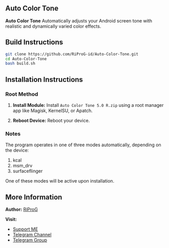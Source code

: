 ## Auto Color Tone

**Auto Color Tone** Automatically adjusts your Android screen tone with realistic and dynamically varied color effects.

## Build Instructions

```sh
git clone https://github.com/RiProG-id/Auto-Color-Tone.git
cd Auto-Color-Tone
bash build.sh
```

## Installation Instructions

### Root Method

1. **Install Module:**
   Install `Auto Color Tone 5.0 R.zip` using a root manager app like Magisk, KernelSU, or Apatch.

2. **Reboot Device:**
   Reboot your device.

### Notes

The program operates in one of three modes automatically, depending on the device:

   1. kcal
   2. msm_drv
   3. surfaceflinger

One of these modes will be active upon installation.

## More Information

**Author:**
[RiProG](https://github.com/RiProG-id)

**Visit:**
- [Support ME](https://t.me/RiOpSo/2848)
- [Telegram Channel](https://t.me/RiOpSo)
- [Telegram Group](https://t.me/RiOpSoDisc)

